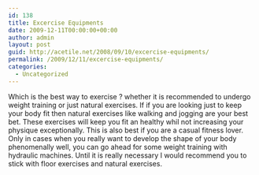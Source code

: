 ```yaml
---
id: 138
title: Excercise Equipments
date: 2009-12-11T00:00:00+00:00
author: admin
layout: post
guid: http://acetile.net/2008/09/10/excercise-equipments/
permalink: /2009/12/11/excercise-equipments/
categories:
  - Uncategorized
---
```

Which is the best way to exercise ? whether it is recommended to undergo weight training or just natural exercises. If if you are looking just to keep your body fit then natural exercises like walking and jogging are your best bet. These exercises will keep you fit an healthy whil not increasing your physique exceptionally. This is also best if you are a casual fitness lover. Only in cases when you really want to develop the shape of your body phenomenally well, you can go ahead for some weight training with hydraulic machines. Until it is really necessary I would recommend you to stick with floor exercises and natural exercises.